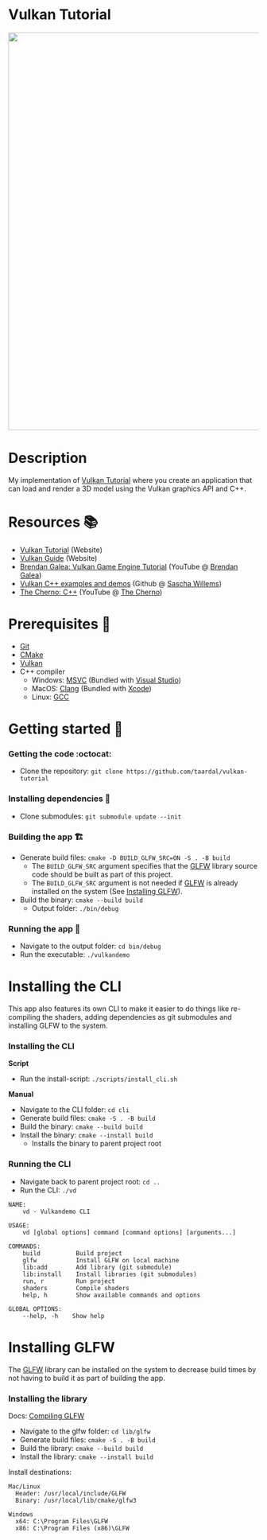 # Vulkan Tutorial

<div float="left">
  <img src="./img/vulkan-tutorial.gif" width="800" />
</div>

# Description

My implementation of [Vulkan Tutorial][vulkantutorial] where you create an application that can load and render a 3D model using the Vulkan graphics API and C++.

# Resources&nbsp;:books:

- [Vulkan Tutorial][vulkantutorial] (Website)
- [Vulkan Guide][vkguide] (Website)
- [Brendan Galea: Vulkan Game Engine Tutorial][brendangalea:vulkantutorial] (YouTube @ [Brendan Galea][brendangalea])
- [Vulkan C++ examples and demos][saschawillems:vulkan] (Github @ [Sascha Willems][saschawillems])
- [The Cherno: C++][thecherno:cpp] (YouTube @ [The Cherno][thecherno])

# Prerequisites&nbsp;:vertical_traffic_light:

- [Git][git]
- [CMake][cmake]
- [Vulkan][vulkan]
- C++ compiler
    - Windows: [MSVC][msvc] (Bundled with [Visual Studio][msvs])
    - MacOS: [Clang][clang] (Bundled with [Xcode][xcode])
    - Linux: [GCC][gcc]

# Getting started&nbsp;:runner:

### Getting the code&nbsp;:octocat:

- Clone the repository: `git clone https://github.com/taardal/vulkan-tutorial`

### Installing dependencies&nbsp;:floppy_disk:

- Clone submodules: `git submodule update --init`

### Building the app&nbsp;:building_construction:

- Generate build files: `cmake -D BUILD_GLFW_SRC=ON -S . -B build`
  - The `BUILD_GLFW_SRC` argument specifies that the [GLFW][glfw] library source code should be built as part of this project.
  - The `BUILD_GLFW_SRC` argument is not needed if [GLFW][glfw] is already installed on the system (See [Installing GLFW](#installing-glfw)).
- Build the binary: `cmake --build build`
  - Output folder: `./bin/debug`

### Running the app&nbsp;:rocket:

- Navigate to the output folder: `cd bin/debug`
- Run the executable: `./vulkandemo`

# Installing the CLI

This app also features its own CLI to make it easier to do things like re-compiling the shaders, adding dependencies as git submodules and installing GLFW to the system.

### Installing the CLI

**Script**

- Run the install-script: `./scripts/install_cli.sh`

**Manual**

- Navigate to the CLI folder: `cd cli`
- Generate build files: `cmake -S . -B build`
- Build the binary: `cmake --build build`
- Install the binary: `cmake --install build`
  - Installs the binary to parent project root

### Running the CLI

- Navigate back to parent project root: `cd ..`
- Run the CLI: `./vd`

```
NAME:
    vd - Vulkandemo CLI

USAGE:
    vd [global options] command [command options] [arguments...]

COMMANDS:
    build          Build project
    glfw           Install GLFW on local machine
    lib:add        Add library (git submodule)
    lib:install    Install libraries (git submodules)
    run, r         Run project
    shaders        Compile shaders
    help, h        Show available commands and options

GLOBAL OPTIONS:
    --help, -h    Show help
```

# Installing GLFW

The [GLFW][glfw] library can be installed on the system to decrease build times by not having to build it as part of building the app. 

### Installing the library

Docs: [Compiling GLFW][glfw:compile]

- Navigate to the glfw folder: `cd lib/glfw`
- Generate build files: `cmake -S . -B build`
- Build the library: `cmake --build build`
- Install the library: `cmake --install build`

Install destinations:
```
Mac/Linux
  Header: /usr/local/include/GLFW
  Binary: /usr/local/lib/cmake/glfw3

Windows
  x64: C:\Program Files\GLFW
  x86: C:\Program Files (x86)\GLFW
```


[brendangalea]: https://www.youtube.com/@BrendanGalea
[brendangalea:vulkantutorial]: https://www.youtube.com/watch?v=Y9U9IE0gVHA&list=PL8327DO66nu9qYVKLDmdLW_84-yE4auCR&ab_channel=BrendanGalea
[clang]: http://clang.org/
[cmake]: https://cmake.org/
[gcc]: https://gcc.gnu.org/
[git]: https://git-scm.com
[glfw]: https://www.glfw.org
[glfw:compile]: https://www.glfw.org/docs/3.3/compile.html
[msvc]: https://visualstudio.microsoft.com/vs/features/cplusplus/
[msvs]: https://visualstudio.microsoft.com/
[saschawillems]: https://github.com/SaschaWillems
[saschawillems:vulkan]: https://github.com/SaschaWillems/Vulkan
[thecherno]: https://www.youtube.com/@TheCherno
[thecherno:cpp]: https://www.youtube.com/watch?v=18c3MTX0PK0&list=PLlrATfBNZ98dudnM48yfGUldqGD0S4FFb&ab_channel=TheCherno
[vkguide]: https://vkguide.dev/
[vulkan]: https://vulkan.lunarg.com/
[vulkantutorial]: https://vulkan-tutorial.com/
[xcode]: https://developer.apple.com/xcode/